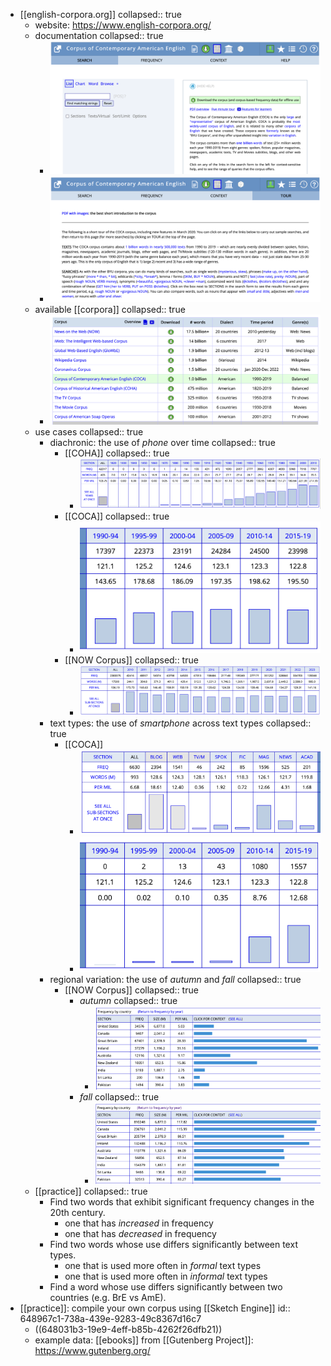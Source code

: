 - [[english-corpora.org]]
  collapsed:: true
	- website: https://www.english-corpora.org/
	- documentation
	  collapsed:: true
		- ![image.png](../assets/image_1686727208675_0.png)
		- ![image.png](../assets/image_1686727272501_0.png)
	- available [[corpora]]
	  collapsed:: true
		- ![image.png](../assets/image_1686726664290_0.png)
	- use cases
	  collapsed:: true
		- diachronic: the use of *phone* over time
		  collapsed:: true
			- [[COHA]]
			  collapsed:: true
				- ![image.png](../assets/image_1686726795588_0.png)
			- [[COCA]]
			  collapsed:: true
				- ![image.png](../assets/image_1686726834179_0.png)
			- [[NOW Corpus]]
			  collapsed:: true
				- ![image.png](../assets/image_1686726885697_0.png)
		- text types: the use of *smartphone* across text types
		  collapsed:: true
			- [[COCA]]
				- ![image.png](../assets/image_1686728068479_0.png)
				- ![image.png](../assets/image_1686728082802_0.png)
		- regional variation: the use of *autumn* and *fall*
		  collapsed:: true
			- [[NOW Corpus]]
			  collapsed:: true
				- *autumn*
				  collapsed:: true
					- ![image.png](../assets/image_1686728195844_0.png)
				- *fall*
				  collapsed:: true
					- ![image.png](../assets/image_1686728221553_0.png)
	- [[practice]]
	  collapsed:: true
		- Find two words that exhibit significant frequency changes in the 20th century.
			- one that has *increased* in frequency
			- one that has *decreased* in frequency
		- Find two words whose use differs significantly between text types.
			- one that is used more often in *formal* text types
			- one that is used more often in *informal* text types
		- Find a word whose use differs significantly between two countries (e.g. BrE vs AmE).
- [[practice]]: compile your own corpus using [[Sketch Engine]]
  id:: 648967c1-738a-439e-9283-49c8367d16c7
	- ((648031b3-19e9-4eff-b85b-4262f26dfb21))
	- example data: [[ebooks]] from [[Gutenberg Project]]: https://www.gutenberg.org/